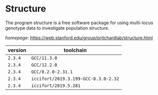 # Structure

The program structure is a free software package for using multi-locus genotype data to investigate  population structure.

*homepage*: <https://web.stanford.edu/group/pritchardlab/structure.html>

version | toolchain
--------|----------
``2.3.4`` | ``GCC/11.3.0``
``2.3.4`` | ``GCC/12.2.0``
``2.3.4`` | ``GCC/8.2.0-2.31.1``
``2.3.4`` | ``iccifort/2019.3.199-GCC-8.3.0-2.32``
``2.3.4`` | ``iccifort/2019.5.281``
